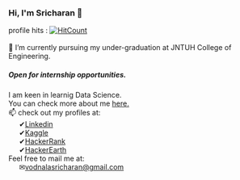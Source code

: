 ### Hi, I'm Sricharan 👋
<!--
**vodnalasricharan/vodnalasricharan** is a ✨ _special_ ✨ repository because its `README.md` (this file) appears on your GitHub profile.

Here are some ideas to get you started:

- 🔭 I’m currently working on ...
- 🌱 I’m currently learning ...
- 👯 I’m looking to collaborate on ...
- 🤔 I’m looking for help with ...
- 💬 Ask me about ...
- 📫 How to reach me: ...
- 😄 Pronouns: ...
- ⚡ Fun fact: ...
-->
profile hits : [![HitCount](http://hits.dwyl.com/vodnalasricharan/vodnalasricharan.svg)](http://hits.dwyl.com/vodnalasricharan/vodnalasricharan)
<br><br>🌱 I’m currently pursuing my under-graduation at JNTUH College of Engineering.
##### Open for internship opportunities.
I am keen in learnig Data Science.
<br>You can check more about me <a href='https://vodnalasricharan.github.io'/>here.</a>
<br>📫 check out my profiles at:
<br>&ensp;&ensp;&ensp;✔<a href='https://www.linkedin.com/in/sricharan-vodnala-b13b96187/'>Linkedin</a>
<br>&ensp;&ensp;&ensp;✔<a href='https://www.kaggle.com/vodnalasricharan'>Kaggle</a>
<br>&ensp;&ensp;&ensp;✔<a href='https://www.hackerrank.com/vodnalasricharan'>HackerRank</a>
<br>&ensp;&ensp;&ensp;✔<a href='https://www.hackerearth.com/@sricharanvodnala100'>HackerEarth</a>
<br>Feel free to mail me at:
<br>&ensp;&ensp;&ensp;✉<a href='mailto:vodnalasricharan@gmail.com'>vodnalasricharan@gmail.com</a>
